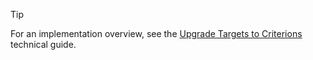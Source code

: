 > [!TIP]
> For an implementation overview, see the [Upgrade Targets to Criterions](https://msdn.microsoft.com/library/bing-ads-target-to-criterions.aspx) technical guide.
